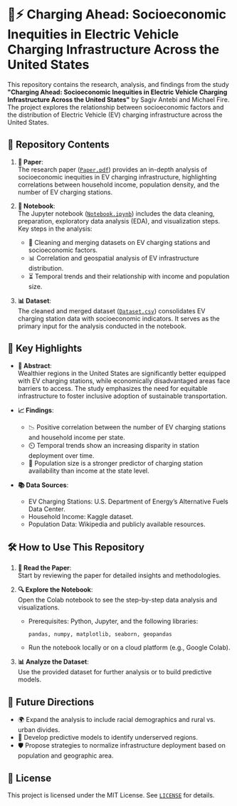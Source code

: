 # 🚗⚡ Charging Ahead: Socioeconomic Inequities in Electric Vehicle Charging Infrastructure Across the United States

This repository contains the research, analysis, and findings from the study **"Charging Ahead: Socioeconomic Inequities in Electric Vehicle Charging Infrastructure Across the United States"** by Sagiv Antebi and Michael Fire. The project explores the relationship between socioeconomic factors and the distribution of Electric Vehicle (EV) charging infrastructure across the United States.

## 📂 Repository Contents

1. **📄 Paper**:  
   The research paper ([`Paper.pdf`](./Paper-Charging_Ahead_Socioeconomic_Inequities_in_Electric_Vehicle_Charging_Infrastructure_Across_the_United_States.pdf)) provides an in-depth analysis of socioeconomic inequities in EV charging infrastructure, highlighting correlations between household income, population density, and the number of EV charging stations.

2. **📓 Notebook**:  
   The Jupyter notebook ([`Notebook.ipynb`](./Notebook-Charging_Ahead_Socioeconomic_Inequities_in_Electric_Vehicle_Charging_Infrastructure_Across_the_United_States.ipynb)) includes the data cleaning, preparation, exploratory data analysis (EDA), and visualization steps. Key steps in the analysis:
   - 🔄 Cleaning and merging datasets on EV charging stations and socioeconomic factors.
   - 📊 Correlation and geospatial analysis of EV infrastructure distribution.
   - ⏳ Temporal trends and their relationship with income and population size.

3. **📊 Dataset**:  
   The cleaned and merged dataset ([`Dataset.csv`](./evc_income_merged.xlsx)) consolidates EV charging station data with socioeconomic indicators. It serves as the primary input for the analysis conducted in the notebook.

## 🌟 Key Highlights

- **📝 Abstract**:  
  Wealthier regions in the United States are significantly better equipped with EV charging stations, while economically disadvantaged areas face barriers to access. The study emphasizes the need for equitable infrastructure to foster inclusive adoption of sustainable transportation.

- **📈 Findings**:  
  - 📉 Positive correlation between the number of EV charging stations and household income per state.
  - ⏲️ Temporal trends show an increasing disparity in station deployment over time.
  - 👥 Population size is a stronger predictor of charging station availability than income at the state level.

- **📚 Data Sources**:  
  - EV Charging Stations: U.S. Department of Energy’s Alternative Fuels Data Center.  
  - Household Income: Kaggle dataset.  
  - Population Data: Wikipedia and publicly available resources.

## 🛠️ How to Use This Repository

1. **📄 Read the Paper**:  
   Start by reviewing the paper for detailed insights and methodologies.

2. **🔍 Explore the Notebook**:  
   Open the Colab notebook to see the step-by-step data analysis and visualizations.  
   - Prerequisites: Python, Jupyter, and the following libraries:
     ```
     pandas, numpy, matplotlib, seaborn, geopandas
     ```
   - Run the notebook locally or on a cloud platform (e.g., Google Colab).

3. **📊 Analyze the Dataset**:  
   Use the provided dataset for further analysis or to build predictive models.

## 🚀 Future Directions

- 🌍 Expand the analysis to include racial demographics and rural vs. urban divides.
- 🤖 Develop predictive models to identify underserved regions.
- 🛡️ Propose strategies to normalize infrastructure deployment based on population and geographic area.


## 📝 License

This project is licensed under the MIT License. See [`LICENSE`](./LICENSE) for details.
